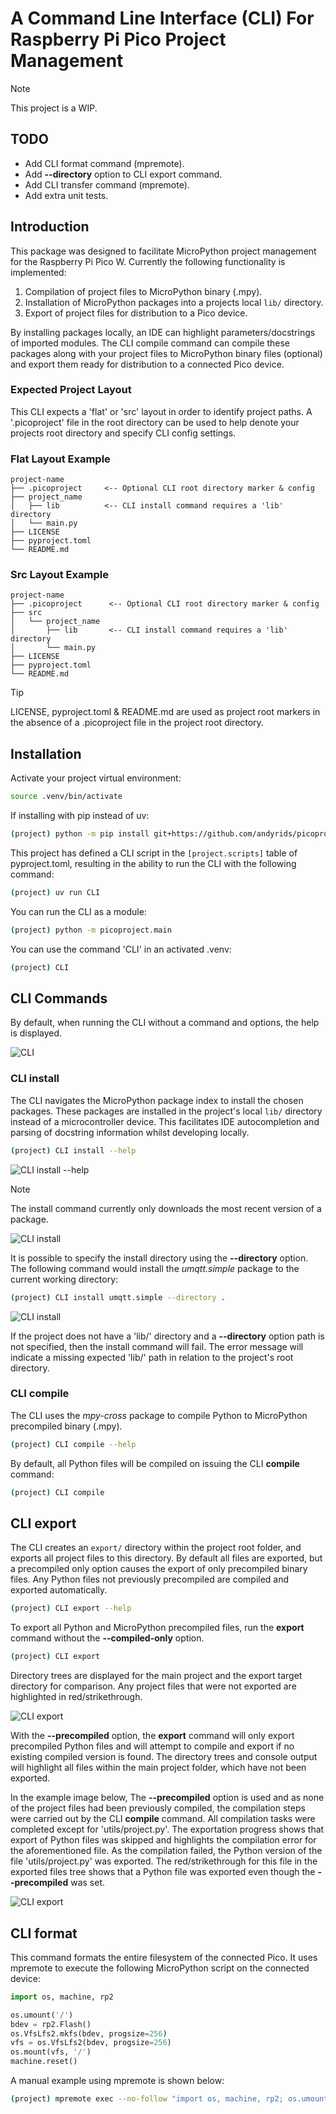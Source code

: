 # A Command Line Interface (CLI) For Raspberry Pi Pico Project Management

>[!NOTE]
> This project is a WIP.

## TODO

* Add CLI format command (mpremote).
* Add **--directory** option to CLI export command.
* Add CLI transfer command (mpremote).
* Add extra unit tests.

## Introduction

This package was designed to facilitate MicroPython project management for the Raspberry Pi Pico W. Currently the following functionality is implemented:

1. Compilation of project files to MicroPython binary (.mpy).
2. Installation of MicroPython packages into a projects local `lib/` directory.
3. Export of project files for distribution to a Pico device.

By installing packages locally, an IDE can highlight parameters/docstrings of imported modules. The CLI compile command can compile these packages along with your project files to MicroPython binary files (optional) and export them ready for distribution to a connected Pico device.

### Expected Project Layout

This CLI expects a 'flat' or 'src' layout in order to identify project paths. A '.picoproject' file in the root directory can be used to help denote your projects root directory and specify CLI config settings.

### Flat Layout Example

```text
project-name
├── .picoproject     <-- Optional CLI root directory marker & config
├── project_name
│   ├── lib          <-- CLI install command requires a 'lib' directory
│   └── main.py
├── LICENSE
├── pyproject.toml
└── README.md
```

### Src Layout Example

```text
project-name
├── .picoproject      <-- Optional CLI root directory marker & config
├── src
│   └── project_name
│       ├── lib       <-- CLI install command requires a 'lib' directory
│       └── main.py
├── LICENSE
├── pyproject.toml
└── README.md
```

>[!TIP]
> LICENSE, pyproject.toml & README.md are used as project root markers
> in the absence of a .picoproject file in the project root directory.

## Installation

Activate your project virtual environment:

```bash
source .venv/bin/activate
```

If installing with pip instead of uv:

```bash
(project) python -m pip install git+https://github.com/andyrids/picoproject.git
```

This project has defined a CLI script in the `[project.scripts]` table of pyproject.toml, resulting in the ability to run the CLI with the following command:

```bash
(project) uv run CLI
```

You can run the CLI as a module:

```bash
(project) python -m picoproject.main
```

You can use the command 'CLI' in an activated .venv:

```bash
(project) CLI
```

## CLI Commands

By default, when running the CLI without a command and options, the help is displayed.

![CLI](./docs/img/PICOPROJECT_CLI.png)

### CLI install

The CLI navigates the MicroPython package index to install the chosen packages. These packages are installed in
the project's local `lib/` directory instead of a microcontroller device. This facilitates IDE autocompletion
and parsing of docstring information whilst developing locally.

```bash
(project) CLI install --help
```

![CLI install --help](./docs/img/PICOPROJECT_INSTALL_HELP.png)

>[!NOTE]
> The install command currently only downloads the most recent version of a package.

![CLI install](./docs/img/PICOPROJECT_INSTALL.png)

It is possible to specify the install directory using the **--directory** option. The following command would install the *umqtt.simple* package to the current working directory:

```bash
(project) CLI install umqtt.simple --directory .
```

![CLI install](./docs/img/PICOPROJECT_INSTALL_DIR.png)

If the project does not have a 'lib/' directory and a **--directory** option path is not specified, then the install command will fail. The error message will indicate a missing expected 'lib/' path in relation to the project's root directory.

### CLI compile

The CLI uses the *mpy-cross* package to compile Python to MicroPython precompiled binary (.mpy).

```bash
(project) CLI compile --help
```

By default, all Python files will be compiled on issuing the CLI **compile** command:

```bash
(project) CLI compile
```

## CLI export

The CLI creates an `export/` directory within the project root folder, and exports all project files
to this directory. By default all files are exported, but a precompiled only option causes the export
of only precompiled binary files. Any Python files not previously precompiled are compiled and
exported automatically.

```bash
(project) CLI export --help
```

To export all Python and MicroPython precompiled files, run the **export** command without the **--compiled-only**
option.

```bash
(project) CLI export
```

Directory trees are displayed for the main project and the export target directory for comparison. Any project files
that were not exported are highlighted in red/strikethrough.

![CLI export](./docs/img/PICOPROJECT_EXPORT.png)

With the **--precompiled** option, the **export** command will only export precompiled Python files
and will attempt to compile and export if no existing compiled version is found. The directory
trees and console output will highlight all files within the main project folder, which have not been exported.

In the example image below, The **--precompiled** option is used and as none of the project files had been previously compiled, the compilation steps were carried out by the CLI **compile** command. All compilation tasks were completed except for 'utils/project.py'. The exportation progress shows that export of Python files was skipped and highlights the compilation error for the aforementioned file. As the compilation failed, the Python version of the file 'utils/project.py' was exported. The red/strikethrough for this file in the exported files tree shows that
a Python file was exported even though the **--precompiled** was set.

![CLI export](./docs/img/PICOPROJECT_EXPORT_PRECOMPILED.png)

## CLI format

This command formats the entire filesystem of the connected Pico. It uses mpremote to execute the following MicroPython script on the connected device:

```python
import os, machine, rp2

os.umount('/')
bdev = rp2.Flash()
os.VfsLfs2.mkfs(bdev, progsize=256)
vfs = os.VfsLfs2(bdev, progsize=256)
os.mount(vfs, '/')
machine.reset()
```

A manual example using mpremote is shown below:

```bash
(project) mpremote exec --no-follow "import os, machine, rp2; os.umount('/'); bdev = rp2.Flash(); os.VfsLfs2.mkfs(bdev, progsize=256); vfs = os.VfsLfs2(bdev, progsize=256); os.mount(vfs, '/'); machine.reset()"
```
